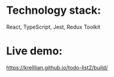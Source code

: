 # Technology stack:
React, TypeScript, Jest, Redux Toolkit
# Live demo:
https://krelllian.github.io/todo-list2/build/
